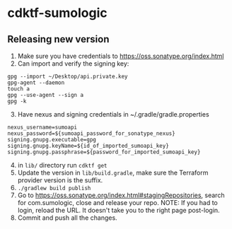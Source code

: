 # cdktf-sumologic


## Releasing new version
1. Make sure you have credentials to https://oss.sonatype.org/index.html
2. Can import and verify the signing key:
```
gpg --import ~/Desktop/api.private.key
gpg-agent --daemon
touch a
gpg --use-agent --sign a
gpg -k
```
3. Have nexus and signing credentials in ~/.gradle/gradle.properties
```
nexus_username=sumoapi
nexus_password=${sumoapi_password_for_sonatype_nexus}
signing.gnupg.executable=gpg
signing.gnupg.keyName=${id_of_imported_sumoapi_key}
signing.gnupg.passphrase=${password_for_imported_sumoapi_key}
```
4. in `lib/` directory run `cdktf get`
5. Update the version in `lib/build.gradle`, make sure the Terraform
provider version is the suffix.
6. `./gradlew build publish`
7. Go to https://oss.sonatype.org/index.html#stagingRepositories, search for com.sumologic, close and release your repo. NOTE: If you had to login, reload the URL. It doesn't take you to the right page post-login.
8. Commit and push all the changes.


